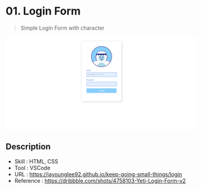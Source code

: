 # 01. Login Form
> Simple Login Form with character  

![Showing UI](../_info-img/01_login.gif)

## Description
- Skill : HTML, CSS
- Tool : VSCode
- URL : https://jayounglee92.github.io/keep-going-small-things/login
- Reference : https://dribbble.com/shots/4758103-Yeti-Login-Form-v2